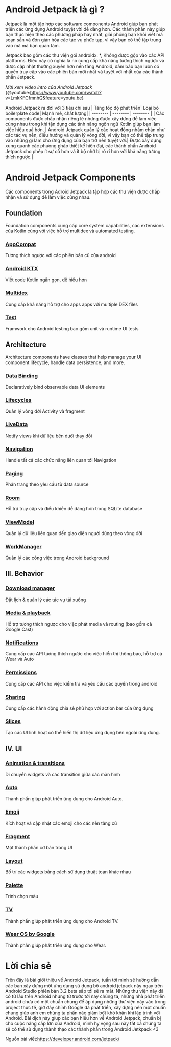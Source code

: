 # Android Jetpack là gì ?
Jetpack là một tập hợp các software components Android giúp bạn phát triển các ứng dụng Android tuyệt vời dễ dàng hơn. Các thành phần này giúp bạn thực hiện theo các phương pháp hay nhất, giải phóng bạn khỏi viết mã soạn sẵn và đơn giản hóa các tác vụ phức tạp, vì vậy bạn có thể tập trung vào mã mà bạn quan tâm.

Jetpack bao gồm các thư viện gói androidx. *, Không được gộp vào các API platforms. Điều này có nghĩa là nó cung cấp khả năng tương thích ngược và được cập nhật thường xuyên hơn nền tảng Android, đảm bảo bạn luôn có quyền truy cập vào các phiên bản mới nhất và tuyệt vời nhất của các thành phần Jetpack.

*Mời xem video intro của Android Jetpack*
{@youtube:https://www.youtube.com/watch?v=LmkKFCfmnhQ&feature=youtu.be}


Android Jetpack ra đời với 3 tiêu chí sau
| Tăng tốc độ phát triển| Loại bỏ boilerplate code| Mạnh mẽ, chất lượng|
| -------- | -------- | -------- |
| Các components được chấp nhận riêng lẻ nhưng được xây dựng để làm việc cùng nhau trong khi tận dụng các tính năng ngôn ngữ Kotlin giúp bạn làm việc hiệu quả hơn.     | Android Jetpack quản lý các hoạt động nhàm chán như các tác vụ nền, điều hướng và quản lý vòng đời, vì vậy bạn có thể tập trung vào những gì làm cho ứng dụng của bạn trở nên tuyệt vời.| Được xây dựng xung quanh các phương pháp thiết kế hiện đại, các thành phần Android Jetpack cho phép ít sự cố hơn và ít bộ nhớ bị rò rỉ hơn với khả năng tương thích ngược.|

# Android Jetpack Components
Các components trong Adroid Jetpack là tập hợp các thư viện được chấp nhận và sử dụng để làm việc cùng nhau.
## Foundation
Foundation components cung cấp core system capabilities, các extensions của Kotlin cùng với việc hỗ trợ multidex và automated testing.

### [AppCompat](https://developer.android.com/topic/libraries/support-library/packages.html#v7-appcompat)
Tương thích ngược với các phiên bản cũ của android

### [Android KTX](https://developer.android.com/kotlin/ktx.html)
Viết code Kotlin ngắn gọn, dễ hiểu hơn

### [Multidex](https://developer.android.com/studio/build/multidex.html)
Cung cấp khả năng hỗ trợ cho apps apps với multiple DEX files

### [Test](https://developer.android.com/topic/libraries/testing-support-library/index.html)
Framwork cho Android testing bao gồm unit và runtime UI tests
## Architecture
Architecture components have classes that help manage your UI component lifecycle, handle data persistence, and more.
### [Data Binding](https://developer.android.com/topic/libraries/data-binding/)
Declaratively bind observable data UI elements


### [Lifecycles](https://developer.android.com/topic/libraries/architecture/lifecycle)
Quản lý vòng đời Activity và fragment

### [LiveData](https://developer.android.com/topic/libraries/architecture/livedata)
Notify views khi dữ liệu bên dưới thay đổi

### [Navigation](https://developer.android.com/topic/libraries/architecture/navigation.html)
Handle tất cả các chức năng liên quan tới Navigation

### [Paging](https://developer.android.com/topic/libraries/architecture/paging/)
Phân trang theo yêu cầu từ data source

### [Room](https://developer.android.com/topic/libraries/architecture/room)
Hỗ trợ truy cập và điều khiển dễ dàng hơn trong SQLite database 

### [ViewModel](https://developer.android.com/topic/libraries/architecture/viewmodel)
Quản lý dữ liệu liên quan đến giao diện người dùng theo vòng đời

### [WorkManager](https://developer.android.com/topic/libraries/architecture/workmanager)
Quản lý các công việc trong Android background
## III. Behavior
### [Download manager](https://developer.android.com/reference/android/app/DownloadManager)
Đặt lịch & quản lý các tác vụ tải xuống
### [Media & playback](https://developer.android.com/guide/topics/media-apps/media-apps-overview.html)
Hỗ trợ tương thích ngược cho việc phát media và routing (bao gồm cả Google Cast)
### [Notifications](https://developer.android.com/guide/topics/ui/notifiers/notifications.html)
Cung cấp các API tương thích ngược cho việc hiển thị thông báo, hỗ trợ cả Wear và Auto

### [Permissions](https://developer.android.com/guide/topics/permissions/index.html)
Cung cấp các API cho việc kiểm tra và yêu cầu các quyền trong android
### [Sharing](https://developer.android.com/training/sharing/shareaction)
Cung cấp các hành động chia sẻ phù hợp với action bar của ứng dụng
### [Slices](https://developer.android.com/guide/slices)
Tạo các UI linh hoạt có thể hiển thị dữ liệu ứng dụng bên ngoài ứng dụng.
## IV. UI
### [Animation & transitions](https://developer.android.com/training/animation/)
Di chuyển widgets và các transition giữa các màn hình

### [Auto](https://developer.android.com/auto)
Thành phần giúp phát triển ứng dụng cho Android Auto.

### [Emoji](https://developer.android.com/guide/topics/ui/look-and-feel/emoji-compat)
Kích hoạt và cập nhật các emoji cho các nền tảng cũ

### [Fragment](https://developer.android.com/guide/components/fragments)
Một thành phần cơ bản trong UI

### [Layout](https://developer.android.com/guide/topics/ui/declaring-layout)
Bố trí các widgets bằng cách sử dụng thuật toán khác nhau

### [Palette](https://developer.android.com/training/material/palette-colors)
Trình chọn màu
### [TV](https://developer.android.com/tv)
Thành phần giúp phát triển ứng dụng cho Android TV.

### [Wear OS by Google](https://developer.android.com/wear)
Thành phần giúp phát triển ứng dụng cho Wear.
# Lời chia sẻ
Trên đây là bài giới thiệu về Android Jetpack, tuần tới mình sẽ hướng dẫn các bạn xây dựng một ứng dụng sử dụng bộ android jetpack này ngay trên Android Studio phiên bản 3.2 beta sắp tới sẽ ra mắt. Những thư viện này đã có từ lâu trên Android nhưng từ trước tới nay chúng ta, những nhà phát triển android chưa có một chuẩn chung để áp dụng những thư viện này vào trong project thực tế, giờ đây chính Google đã phát triển, xây dựng nên một chuẩn chung giúp anh em chúng ta phần nào giảm bớt khó khăn khi lập trình với Android. Bài dịch này gíup các bạn hiểu hơn về Android Jetpack, chuẩn bị cho cuộc nâng cấp lớn của Android, mình hy vọng sau này tất cả chúng ta sẽ có thể sử dụng thành thạo các thành phần trong Android Jetkpack <3

Nguồn bài viết:https://developer.android.com/jetpack/